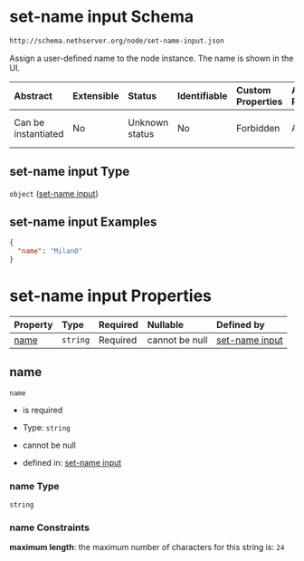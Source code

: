 # set-name input Schema

```txt
http://schema.nethserver.org/node/set-name-input.json
```

Assign a user-defined name to the node instance. The name is shown in the UI.

| Abstract            | Extensible | Status         | Identifiable | Custom Properties | Additional Properties | Access Restrictions | Defined In                                                             |
| :------------------ | :--------- | :------------- | :----------- | :---------------- | :-------------------- | :------------------ | :--------------------------------------------------------------------- |
| Can be instantiated | No         | Unknown status | No           | Forbidden         | Allowed               | none                | [set-name-input.json](node/set-name-input.json "open original schema") |

## set-name input Type

`object` ([set-name input](set-name-input.md))

## set-name input Examples

```json
{
  "name": "Milan0"
}
```

# set-name input Properties

| Property      | Type     | Required | Nullable       | Defined by                                                                                                                   |
| :------------ | :------- | :------- | :------------- | :--------------------------------------------------------------------------------------------------------------------------- |
| [name](#name) | `string` | Required | cannot be null | [set-name input](set-name-input-properties-name.md "http://schema.nethserver.org/node/set-name-input.json#/properties/name") |

## name



`name`

* is required

* Type: `string`

* cannot be null

* defined in: [set-name input](set-name-input-properties-name.md "http://schema.nethserver.org/node/set-name-input.json#/properties/name")

### name Type

`string`

### name Constraints

**maximum length**: the maximum number of characters for this string is: `24`
